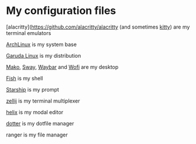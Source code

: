# My configuration files

[alacritty](https://github.com/alacritty/alacritty (and sometimes [kitty](https://github.com/kovidgoyal/kitty)) are my terminal emulators

[ArchLinux](https://wiki.archlinux.org/title/Arch_Linux) is my system base

[Garuda Linux](https://garudalinux.org) is my distribution

[Mako](https://github.com/emersion/mako), [Sway](https://github.com/swaywm/sway), [Waybar](https://github.com/Alexays/Waybar) and [Wofi](https://hg.sr.ht/~scoopta/wofi) are my desktop

[Fish](https://github.com/fish-shell/fish-shell) is my shell

[Starship](https://github.com/starship/starship) is my prompt

[zellij](https://github.com/zellij-org/zellij) is my terminal multiplexer

[helix](https://github.com/helix-editor/helix) is my modal editor

[dotter](https://github.com/SuperCuber/dotter) is my dotfile manager

ranger is my file manager
